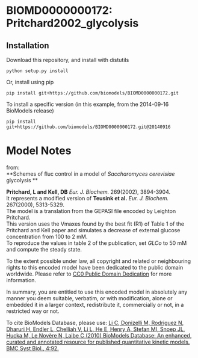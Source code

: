 # BIOMD0000000172: Pritchard2002_glycolysis

## Installation

Download this repository, and install with distutils

`python setup.py install`

Or, install using pip

`pip install git+https://github.com/biomodels/BIOMD0000000172.git`

To install a specific version (in this example, from the 2014-09-16 BioModels release)

`pip install git+https://github.com/biomodels/BIOMD0000000172.git@20140916`


# Model Notes


from:  
**Schemes of fluc control in a model of _Saccharomyces cerevisiae_ glycolysis **

**Pritchard, L and Kell, DB** _Eur. J. Biochem._ 269(2002), 3894-3904.   
It represents a modified version of **Teusink et al.** _Eur. J. Biochem._
267(2000), 5313-5329.  
The model is a translation from the GEPASI file encoded by Leighton Pritchard.  
This version uses the Vmaxes found by the best fit (R1) of Table 1 of the
Pritchard and Kell paper and simulates a decrease of external glucose
concentration from 100 to 2 mM.  
To reproduce the values in table 2 of the publication, set _GLCo_ to 50 mM and
compute the steady state.

  

To the extent possible under law, all copyright and related or neighbouring
rights to this encoded model have been dedicated to the public domain
worldwide. Please refer to [CC0 Public Domain
Dedication](http://creativecommons.org/publicdomain/zero/1.0/) for more
information.

In summary, you are entitled to use this encoded model in absolutely any
manner you deem suitable, verbatim, or with modification, alone or embedded it
in a larger context, redistribute it, commercially or not, in a restricted way
or not.

  

To cite BioModels Database, please use: [Li C, Donizelli M, Rodriguez N,
Dharuri H, Endler L, Chelliah V, Li L, He E, Henry A, Stefan MI, Snoep JL,
Hucka M, Le Novère N, Laibe C (2010) BioModels Database: An enhanced, curated
and annotated resource for published quantitative kinetic models. BMC Syst
Biol., 4:92.](http://www.ncbi.nlm.nih.gov/pubmed/20587024)


